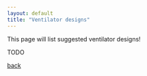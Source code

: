 ```yaml
---
layout: default
title: "Ventilator designs"
---
```


This page will list suggested ventilator designs!

TODO

[back](./)
